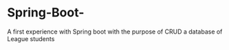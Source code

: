 # Spring-Boot-
A first experience with Spring boot with the purpose of CRUD a database of League students
